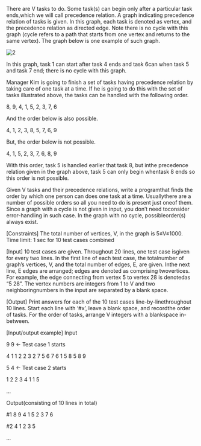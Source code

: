 There are V tasks to do. Some task(s) can begin only after a particular task ends,which we will call precedence relation. A graph indicating precedence relation of tasks is given. In this graph, each task is denoted as vertex, and the precedence relation as directed edge. Note there is no cycle with this graph (cycle refers to a path that starts from one vertex and returns to the same vertex). The graph below is one example of such graph.

![2](D:\1lyx\google_wintercamp\2.png)

In this graph, task 1 can start after task 4 ends and task 6can when task 5 and task 7 end; there is no cycle with this graph. 

Manager Kim is going to finish a set of tasks having precedence relation by taking care of one task at a time. If he is going to do this with the set of tasks illustrated above, the tasks can be handled with the following order.   

8, 9, 4, 1, 5, 2, 3, 7, 6

And the order below is also possible. 

4, 1, 2, 3, 8, 5, 7, 6, 9

But, the order below is not possible. 

4, 1, 5, 2, 3, 7, 6, 8, 9

With this order, task 5 is handled earlier that task 8, but inthe precedence relation given in the graph above, task 5 can only begin whentask 8 ends so this order is not possible. 

Given V tasks and their precedence relations, write a programthat finds the order by which one person can does one task at a time. Usuallythere are a number of possible orders so all you need to do is present just oneof them. Since a graph with a cycle is not given in input, you don’t need toconsider error-handling in such case. In the graph with no cycle, possibleorder(s) always exist. 

[Constraints]
The total number of vertices, V, in the graph is 5≤V≤1000.
Time limit: 1 sec for 10 test cases combined

[Input]
10 test cases are given. Throughout 20 lines, one test case isgiven for every two lines. In the first line of each test case, the totalnumber of graph’s vertices, V, and the total number of edges, E, are given. Inthe next line, E edges are arranged; edges are denoted as comprising twovertices. For example, the edge connecting from vertex 5 to vertex 28 is denotedas “5 28”. The vertex numbers are integers from 1 to V and two neighboringnumbers in the input are separated by a blank space.  

[Output]
Print answers for each of the 10 test cases line-by-linethroughout 10 lines. Start each line with ‘#x’, leave a blank space, and recordthe order of tasks. For the order of tasks, arrange V integers with a blankspace in-between. 

[Input/output example]
Input

9 9                             ← Test case 1 starts 

4 1 1 2 2 3 2 7 5 6 7 6 1 5 8 5 8 9

5 4                             ← Test case 2 starts

1 2 2 3 4 1 1 5

...

Output(consisting of 10 lines in total)

\#1 8 9 4 1 5 2 3 7 6

\#2 4 1 2 3 5

...



